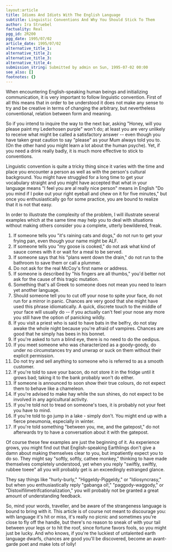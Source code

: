 ```yaml
---
layout:article
title: Idioms And Idiots With The English Language
subtitle: Linguistic Conventions And Why You Should Stick To Them
author: Ira Struebel
factuality: Real
pgg_id: 2R200
pgg_date: 1995/07/02
article_date: 1995/07/02
alternative_title_1: 
alternative_title_2: 
alternative_title_3: 
alternative_title_4: 
submission_string: Submitted by admin on Sun, 1995-07-02 00:00
see_also: []
footnotes: {}
---
```

<div>
<p>When encountering English-speaking human beings and initializing communication, it is very important to follow linguistic convention. First of all this means that in order to be understood it does not make any sense to try and be creative in terms of changing the arbitrary, but nevertheless conventional, relation between form and meaning.</p>
<p>So if you intend to inquire the way to the next bar, asking "Honey, will you please paint my Lederhosen purple" won't do; at least you are very unlikely to receive what might be called a satisfactory answer -- even though you have taken great caution to say "please" as your Mum always told you to. (On the other hand you might learn a lot about the human psyche). Yet, if you need a drink really badly, it is much more effective to stick to conventions.</p>
<p>Linguistic convention is quite a tricky thing since it varies with the time and place you encounter a person as well as with the person's cultural background. You might have struggled for a long time to get your vocabulary straight and you might have accepted that what in your language means "I feel you are al really nice person" means in English "Do you mind if I poke out your right eyeball and chew on it for five minutes," but once you enthusiastically go for some practice, you are bound to realize that it is not that easy.</p>
<p>In order to illustrate the complexity of the problem, I will illustrate several examples which at the same time may help you to deal with situations without making others consider you a complete, utterly bewildered, freak.</p>
<ol>
<li value="1">If someone tells you "it's raining cats and dogs," do not run to get your frying pan, even though your name might be ALF.</li>
<li value="2">If someone tells you "my goose is cooked," do not ask what kind of sauce comes with it or wait for a meal to be served.</li>
<li value="3">If someone says that his "plans went down the drain," do not run to the bathroom to save them or call a plummer.</li>
<li value="4">Do not ask for the real McCoy's first name or address.</li>
<li value="5">If someone is described by "his fingers are all thumbs," you'd better not ask for the cause of this tragic mutation.</li>
<li value="6">Something that's all Greek to someone does not mean you need to learn yet another language.</li>
<li value="7">Should someone tell you to cut off your nose to spite your face, do not run for a mirror in panic. Chances are very good that she might have used this phrase idiomatically. A quick, discrete touch to the middle of your face will usually do -- if you actually can't feel your nose any more you still have the option of panicking wildly.</li>
<li value="8">If you visit a priest who is said to have bats in the belfry, do not stay awake the whole night because you're afraid of vampires. Chances are good that he simply has bees in his bonnet.</li>
<li value="9">If you're asked to turn a blind eye, there is no need to do the oedipus.</li>
<li value="10">If you meet someone who was characterized as a goody-goody, do under no circumstances try and unwrap or suck on them without their explicit permission.</li>
<li value="11">Do not try and sell anything to someone who is referred to as a smooth customer.</li>
<li value="12">If you're told to save your bacon, do not store it in the fridge until it grows bad; taking it to the bank probably won't do either.</li>
<li value="13">If someone is announced to soon show their true colours, do not expect them to behave like a chameleon.</li>
<li value="14">If you're advised to make hay while the sun shines, do not expect to be involved in any agricultural activity.</li>
<li value="15">If you're told not to tread on someone's toes, it is probably not your feet you have to mind.</li>
<li value="16">If you're told to go jump in a lake - simply don't. You might end up with a fierce pneumonia, especially in winter.</li>
<li value="17">If you're told something "between you, me, and the gatepost," do not afterwards try to have a conversation about it with the gatepost.</li>
</ol>
<p>Of course these few examples are just the beginning of it. As experience grows, you might find out that English-speaking Earthlings don't give a damn about making themselves clear to you, but impatiently expect you to do so. They might say "softly, softly, cathee monkey," thinking to have made themselves completely understood, yet when you reply "swiftly, swiftly, rubbee toeee" all you will probably get is an exceedingly estranged glance.</p>
<p>They say things like "hurly-burly," "Higgeldy-Piggeldy," or "Idiosyncrasy," but when you enthusiastically reply "gabanga ol!," "paggody-waggody," or "Distoxifilimetrifcationalization," you will probably not be granted a great amount of understanding feedback.</p>
<p>So, mind your words, traveller, and be aware of the strangeness language is bound to bring with it. This article is of course not meant to discourage you: with language it's hit or miss, it's really no picnic and sometimes you're close to fly off the handle, but there's no reason to sneak of with your tail between your legs or to hit the roof, since fortune favors fools, so you might just be lucky. And who knows, if you're the luckiest of untalented earth language dwarfs, chances are good you'll be discovered, become an avant-garde poet and make lots of lolly! <!--Amazon_CLS_IM_END--></p>
</div>

